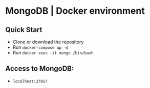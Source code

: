 # MongoDB | Docker environment


## Quick Start
* Clone or download the repository
* Run `docker-compose up -d`
* Run `docker exec -it mongo /bin/bash`


## Access to MongoDB: 
* `localhost:27017`